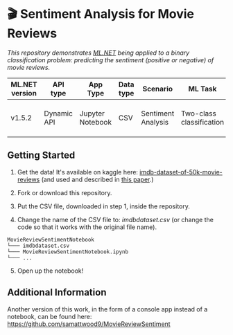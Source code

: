 # :clapper: Sentiment Analysis for Movie Reviews

*This repository demonstrates [ML.NET](https://www.microsoft.com/net/learn/apps/machine-learning-and-ai/ml-dotnet) being applied to a binary classification problem: predicting the sentiment (positive or negative) of movie reviews.*

| ML.NET version | API type          | App Type    | Data type | Scenario            | ML Task                   | Algorithm                  |
|----------------|-------------------|-------------|-----------|---------------------|---------------------------|-----------------------------|
| v1.5.2         | Dynamic API       | Jupyter Notebook | CSV       | Sentiment Analysis  | Two-class  classification | Stochastic dual coordinate ascent |

## Getting Started

1) Get the data! It's available on kaggle here: [imdb-dataset-of-50k-movie-reviews](https://www.kaggle.com/lakshmi25npathi/imdb-dataset-of-50k-movie-reviews) (and used and described in [this paper](https://scholar.google.com/scholar?hl=en&as_sdt=0%2C5&q=Learning+Word+Vectors+for+Sentiment+Analysis&btnG=).)

2) Fork or download this repository.

3) Put the CSV file, downloaded in step 1, inside the repository.

4) Change the name of the CSV file to: *imdbdataset.csv* (or change the code so that it works with the original file name).

```
MovieReviewSentimentNotebook
└─── imdbdataset.csv
└─── MovieReviewSentimentNotebook.ipynb
└─── ...
```

5) Open up the notebook!

## Additional Information

Another version of this work, in the form of a console app instead of a notebook, can be found here: https://github.com/samattwood9/MovieReviewSentiment

